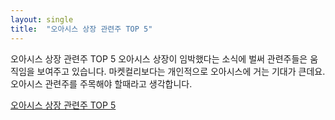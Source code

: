 ```yaml
---
layout: single
title:  "오아시스 상장 관련주 TOP 5"
---
```


오아시스 상장 관련주 TOP 5
오아시스 상장이 임박했다는 소식에 벌써 관련주들은 움직임을 보여주고 있습니다.
마켓컬리보다는 개인적으로 오아시스에 거는 기대가 큰데요.
오아시스 관련주를 주목해야 할때라고 생각합니다.


[오아시스 상장 관련주 TOP 5](https://hootgoon.com/%ec%98%a4%ec%95%84%ec%8b%9c%ec%8a%a4-%ea%b4%80%eb%a0%a8%ec%a3%bc/)
